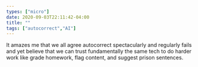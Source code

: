 ```yaml
---
types: ["micro"]
date: 2020-09-03T22:11:42-04:00
title: ""
tags: ["autocorrect","AI"]
---
```

It amazes me that we all agree autocorrect spectacularly and regularly fails and yet believe that we can trust fundamentally the same tech to do harder work like grade homework, flag content, and suggest prison sentences.
